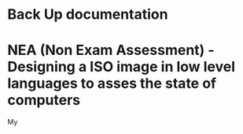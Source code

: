 
Back Up documentation
========================

# NEA (Non Exam Assessment) - Designing a ISO image in low level languages to asses the state of computers

My